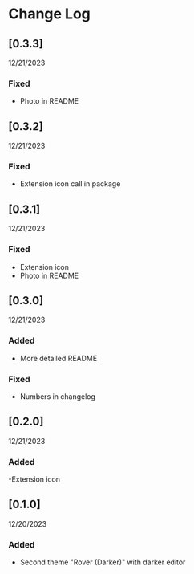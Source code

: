# Change Log

## [0.3.3]
12/21/2023

### Fixed
- Photo in README



## [0.3.2]
12/21/2023

### Fixed
- Extension icon call in package



## [0.3.1]
12/21/2023

### Fixed
- Extension icon
- Photo in README



## [0.3.0] 
12/21/2023

### Added
- More detailed README

### Fixed
- Numbers in changelog



## [0.2.0]
12/21/2023

### Added
-Extension icon



## [0.1.0]
12/20/2023

### Added

- Second theme "Rover (Darker)" with darker editor
